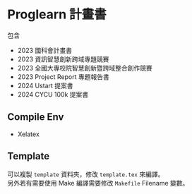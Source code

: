# Proglearn 計畫書

包含

- 2023 國科會計畫書
- 2023 資訊智慧創新跨域專題競賽
- 2023 全國大專校院智慧創新暨跨域整合創作競賽
- 2023 Project Report 專題報告書
- 2024 Ustart 提案書
- 2024 CYCU 100k 提案書

## Compile Env

- Xelatex

## Template

可以複製 `template` 資料夾，修改 `template.tex` 來編譯。 \
另外若有需要使用 Make 編譯需要修改 `Makefile` Filename 變數。